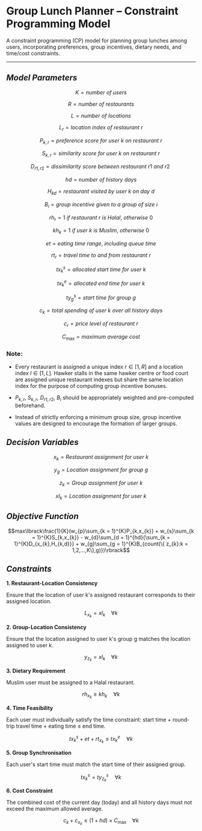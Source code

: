 # Group Lunch Planner – Constraint Programming Model

A constraint programming (CP) model for planning group lunches among users, incorporating preferences, group incentives, dietary needs, and time/cost constraints.

---

## ***Model Parameters***

$$K = number\ of\ users$$

$$R = number\ of\ restaurants$$

$$L = number\ of\ locations$$

$$L_{r} = location\ index\ of\ restaurant\ r$$

$$P_{k,r} = preference\ score\ for\ user\ k\ on\ restaurant\ r$$

$$S_{k,r} = similarity\ score\ for\ user\ k\ on\ restaurant\ r$$

$$D_{r1,r2} = dissimilarity\ score\ between\ restaurant\ r1\ and\ r2\ $$

$$hd = number\ of\ history\ days$$

$$H_{kd} = restaurant\ visited\ by\ user\ k\ on\ day\ d$$

$$B_{i} = group\ incentive\ given\ to\ a\ group\ of\ size\ i$$

$${rh}_{r} = 1\ if\ restaurant\ r\ is\ Halal,\ otherwise\ 0$$

$${kh}_{k} = 1\ if\ user\ k\ is\ Muslim,\ otherwise\ 0$$

$$et = eating\ time\ range,\ including\ queue\ time$$

$${rt}_{r} = travel\ time\ to\ and\ from\ restaurant\ r$$

$${tx}_{k}^{s} = allocated\ start\ time\ for\ user\ k$$

$${tx}_{k}^{e} = allocated\ end\ time\ for\ user\ k$$

$${ty}_{g}^{s} = start\ time\ for\ group\ g$$

$$c_{k} = total\ spending\ of\ user\ k\ over\ all\ history\ days$$

$$c_{r} = price\ level\ of\ restaurant\ r$$

$$C_{\max} = maximum\ average\ cost$$

### Note:

-   Every restaurant is assigned a unique index
    $r \in \lbrack 1,R\rbrack$ and a location index
    $l \in \lbrack 1,L\rbrack$. Hawker stalls in the same hawker centre
    or food court are assigned unique restaurant indexes but share the
    same location index for the purpose of computing group incentive
    bonuses.

-   $P_{k,r}$, $S_{k,r}$, $D_{r1,r2}$, $B_{i}$ should be appropriately
    weighted and pre-computed beforehand.

-   Instead of strictly enforcing a minimum group size, group incentive
    values are designed to encourage the formation of larger groups.

## ***Decision Variables***

$$x_{k} = Restaurant\ assignment\ for\ user\ k$$

$$y_{g} = Location\ assignment\ for\ group\ g$$

$$z_{k} = Group\ assignment\ for\ user\ k$$

$${xl}_{k} = Location\ assignment\ for\ user\ k$$

## ***Objective Function***

$$max\lbrack\frac{1}{K}(w_{p}\sum_{k = 1}^{K}P_{k,x_{k}} + w_{s}\sum_{k = 1}^{K}S_{k,x_{k}} - w_{d}\sum_{d = 1}^{hd}{\sum_{k = 1}^{K}D_{x_{k},H_{k,d}}} + w_{g}\sum_{g = 1}^{K}B_{count(\{ z_{k}:k = 1,2,...,K\},g)})\rbrack$$

## ***Constraints***

**1. Restaurant-Location Consistency**

Ensure that the location of user k's assigned restaurant corresponds to their assigned location.

$$L_{x_{k}} = {xl}_{k}\ \ \ \ \forall k$$

**2. Group-Location Consistency**

Ensure that the location assigned to user k's group g matches the location assigned to user k.

$$y_{z_{k}} = {xl}_{k}\ \ \ \ \forall k$$

**3. Dietary Requirement**

Muslim user must be assigned to a Halal restaurant.  

$$
rh_{x_k} \geq kh_k \quad \forall k
$$

**4. Time Feasibility**

Each user must individually satisfy the time constraint: start time + round-trip travel time + eating time $\leq$ end time.

$$
tx_k^s + et + rt_{x_k} \leq tx_k^e \quad \forall k
$$

**5. Group Synchronisation**

Each user's start time must match the start time of their assigned group.

$$
tx_k^s = ty_{z_k}^s \quad \forall k
$$

**6. Cost Constraint**

The combined cost of the current day (today) and all history days must not exceed the maximum allowed average.

$$c_{k} + c_{x_{k}} \leq (1 + hd) \times C_{\max}\ \ \ \ \forall k$$

